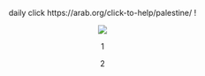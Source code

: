 <p align=center> daily click https://arab.org/click-to-help/palestine/ !</p>
<p align=center> <img src=https://komarev.com/ghpvc/?username=NAAKY0&color=af8150&style=flat-square&label=temp&abbreviated=true&base=200>
<p align=center> 1 </p>
<p align=center> 2 </p>
